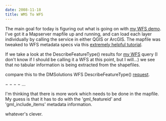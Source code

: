 ```yaml
---
date: 2008-11-18
title: WMS To WFS
---
```


The main goal for today is figuring out what is going on with [my WFS demo](http://mkgeomatics.com/apps/FWTools-2.0.6/bin_safe/mapserv.cgi?map=/home/matthewkenny/mkgeomatics.com/apps/FWTools-2.0.6/mapdata/WA/WA_NAD83UTM10N.map&MODE=MAP). I've got it a Mapserver mapfile up and running, and can load each layer individually by calling the service in either QGIS or ArcGIS. The mapfile was tweaked to WFS metadata specs via this [extremely helpful tutorial](http://mapserver.gis.umn.edu/docs/howto/wfs_server). <!-- more -->

If we take a look at the DescribeFeatureType() results for [my WFS](http://mkgeomatics.com/apps/FWTools-2.0.6/bin_safe/mapserv.cgi?map=/home/matthewkenny/mkgeomatics.com/apps/FWTools-2.0.6/mapdata/WA/WA_WGS84.map&SERVICE=WFS&VERSION=1.0.0&REQUEST=DescribeFeatureType) query (I don't know if I should be calling it a WFS at this point, but I will...) we see that no tabular information is being extracted from the shapefiles.


> <schema targetNamespace="http://mapserver.gis.umn.edu/mapserver" elementFormDefault="qualified" version="0.1">
<import namespace="http://www.opengis.net/gml" schemaLocation="http://schemas.opengis.net/gml/2.1.2/feature.xsd"/>
</schema>


compare this to the DMSolutions WFS DescribeFeatureType() [request](http://www2.dmsolutions.ca/cgi-bin/mswfs_gmap?SERVICE=WFS&VERSION=1.0.0&REQUEST=DescribeFeatureType).


> <schema targetNamespace="http://www.ttt.org/myns" elementFormDefault="qualified" version="0.1">
<import namespace="http://www.opengis.net/gml" schemaLocation="http://schemas.opengeospatial.net/gml/2.1.2/feature.xsd"/>
<element name="prov_land" type="myns:prov_landType" substitutionGroup="gml:_Feature"/>
−
<complexType name="prov_landType">
−
<complexContent>
−
<extension base="gml:AbstractFeatureType">
−
<sequence>
<element name="msGeometry" type="gml:GeometryPropertyType" minOccurs="0" maxOccurs="1"/>
<element name="AREA" type="string"/>
<element name="PERIMETER" type="string"/>
<element name="PROVINCE_" type="string"/>
...


I'm thinking that there is more work which needs to be done in the mapfile. My guess is that it has to do with the 'gml_featureid' and 'gml_include_items' metadata information.

whatever's clever.
